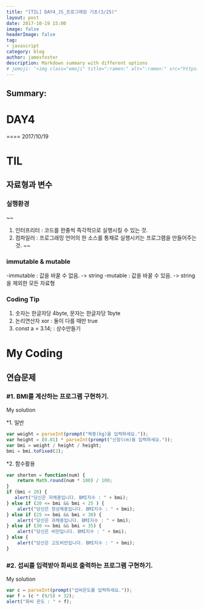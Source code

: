 ```yaml
---
title: "[TIL] DAY4_JS_프로그래밍 기초(3/25)"
layout: post
date: 2017-10-19 15:00
image: false
headerImage: false
tag:
- javascript
category: blog
author: jamesfoster
description: Markdown summary with different options
# jemoji: '<img class="emoji" title=":ramen:" alt=":ramen:" src="https://assets.github.com/images/icons/emoji/unicode/1f35c.png" height="20" width="20" align="absmiddle">'
---
```


## Summary:

# DAY4
====
2017/10/19
# TIL

## 자료형과 변수
### 실행환경
~~
1. 인터프리터 : 코드를 한줄씩 즉각적으로 실행시킬 수 있는 것.
2. 컴파일러 : 프로그래밍 언어의 한 소스를 통채로 실행시키는 프로그램을 만들어주는 것.
~~
### immutable & mutable
-immutable : 값을 바꿀 수 없음. -> string
-mutable : 값을 바꿀 수 있음. -> string을 제외한 모든 자료형
### Coding Tip
1. 숫자는 한글자당 4byte, 문자는 한글자당 1byte
2. 논리연산자 xor : 둘이 다를 때만 true
3. const a = 3.14; : 상수만들기

# My Coding
## 연습문제
### #1. BMI를 계산하는 프로그램 구현하기.
My solution

  *1. 일반
~~~~~~~~~javascript
var weight = parseInt(prompt("체중(kg)을 입력하세요."));
var height = (0.01) * parseInt(prompt("신장(cm)을 입력하세요."));
var bmi = weight / height / height;
bmi = bmi.toFixed(2);
~~~~~~~~~
  *2. 함수활용
~~~~~~~~~javascript
var shorten = function(num) {
    return Math.round(num * 100) / 100;
}
if (bmi < 20) {
   alert("당신은 저체중입니다. BMI지수 : " + bmi);
} else if (20 <= bmi && bmi < 25 ) {
    alert("당신은 정상체중입니다. BMI지수 : " + bmi);
} else if (25 <= bmi && bmi < 30) {
    alert("당신은 과체중입니다. BMI지수 : " + bmi);
} else if (30 <= bmi && bmi < 35) {
    alert("당신은 비만입니다. BMI지수 : " + bmi);
} else {
    alert("당신은 고도비만입니다. BMI지수 : " + bmi);
}
~~~~~~~~~
### #2. 섭씨를 입력받아 화씨로 출력하는 프로그램 구현하기.
My solution
~~~~~~~~~javascript
var c = parseInt(prompt("섭씨온도를 입력하세요."));
var f = (c * (9/5) + 32);
alert("화씨 온도 : " + f);
~~~~~~~~~
